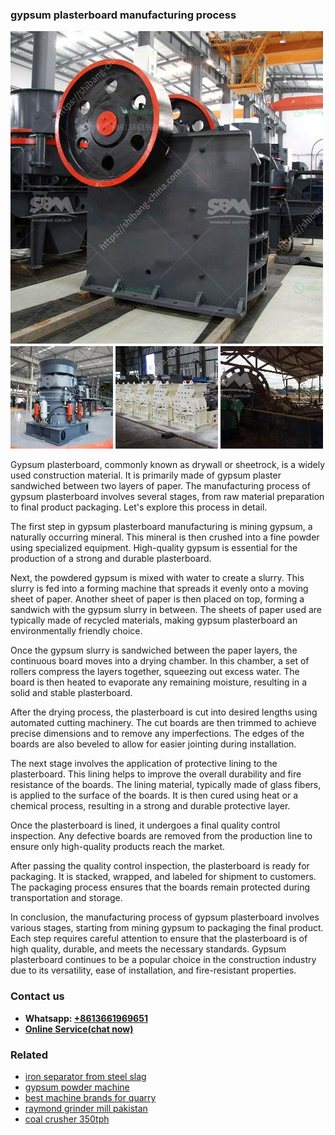 <h3>gypsum plasterboard manufacturing process</h3><img src='1708309565.jpg' alt=''><p>Gypsum plasterboard, commonly known as drywall or sheetrock, is a widely used construction material. It is primarily made of gypsum plaster sandwiched between two layers of paper. The manufacturing process of gypsum plasterboard involves several stages, from raw material preparation to final product packaging. Let's explore this process in detail.</p><p>The first step in gypsum plasterboard manufacturing is mining gypsum, a naturally occurring mineral. This mineral is then crushed into a fine powder using specialized equipment. High-quality gypsum is essential for the production of a strong and durable plasterboard.</p><p>Next, the powdered gypsum is mixed with water to create a slurry. This slurry is fed into a forming machine that spreads it evenly onto a moving sheet of paper. Another sheet of paper is then placed on top, forming a sandwich with the gypsum slurry in between. The sheets of paper used are typically made of recycled materials, making gypsum plasterboard an environmentally friendly choice.</p><p>Once the gypsum slurry is sandwiched between the paper layers, the continuous board moves into a drying chamber. In this chamber, a set of rollers compress the layers together, squeezing out excess water. The board is then heated to evaporate any remaining moisture, resulting in a solid and stable plasterboard.</p><p>After the drying process, the plasterboard is cut into desired lengths using automated cutting machinery. The cut boards are then trimmed to achieve precise dimensions and to remove any imperfections. The edges of the boards are also beveled to allow for easier jointing during installation.</p><p>The next stage involves the application of protective lining to the plasterboard. This lining helps to improve the overall durability and fire resistance of the boards. The lining material, typically made of glass fibers, is applied to the surface of the boards. It is then cured using heat or a chemical process, resulting in a strong and durable protective layer.</p><p>Once the plasterboard is lined, it undergoes a final quality control inspection. Any defective boards are removed from the production line to ensure only high-quality products reach the market.</p><p>After passing the quality control inspection, the plasterboard is ready for packaging. It is stacked, wrapped, and labeled for shipment to customers. The packaging process ensures that the boards remain protected during transportation and storage.</p><p>In conclusion, the manufacturing process of gypsum plasterboard involves various stages, starting from mining gypsum to packaging the final product. Each step requires careful attention to ensure that the plasterboard is of high quality, durable, and meets the necessary standards. Gypsum plasterboard continues to be a popular choice in the construction industry due to its versatility, ease of installation, and fire-resistant properties.</p><h3>Contact us</h3><ul><li><strong>Whatsapp:&nbsp;<a href="https://wa.me/8613661969651">+8613661969651</a></strong></li><li><a href="https://swt.shibang-china.com/?git&amp;zhl&amp;gypsum plasterboard manufacturing process"><strong>Online Service(chat now)</strong></a></li></ul><h3>Related</h3><ul><li><a href='iron separator from steel slag.md'>iron separator from steel slag</a></li><li><a href='gypsum powder machine.md'>gypsum powder machine</a></li><li><a href='best machine brands for quarry.md'>best machine brands for quarry</a></li><li><a href='raymond grinder mill pakistan.md'>raymond grinder mill pakistan</a></li><li><a href='coal crusher 350tph.md'>coal crusher 350tph</a></li></ul>